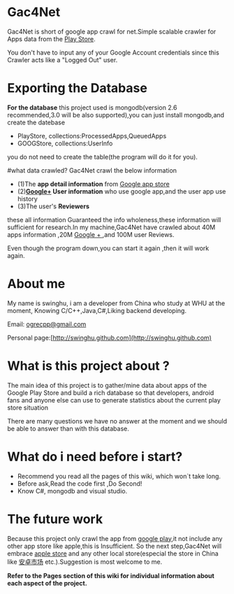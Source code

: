 Gac4Net  
======================

Gac4Net is short of google app crawl for net.Simple scalable crawler for Apps data from the [Play Store](https://play.google.com/store).

You don't have to input any of your Google Account credentials since this Crawler acts like a "Logged Out" user.

# Exporting the Database
**For the database** this project used is mongodb(version 2.6 recommended,3.0 will be also supported),you can just install mongodb,and create the datebase

* PlayStore, collections:ProcessedApps,QueuedApps
* GOOGStore, collections:UserInfo

you do not need to create the table(the program will do it for you).

#what data crawled?
Gac4Net crawl the below information

* (1)The **app detail information** from [Google app store](https://play.google.com/store)
* (2)**[Google+](https://plus.google.com/) User information** who use google app,and the user app use history
* (3)The user's **Reviewers**

these all information Guaranteed the info wholeness,these information will sufficient for research.In my machine,Gac4Net have crawled about 40M apps information ,20M [Google + ](https://plus.google.com/),and 100M user Reviews. 

Even though the program down,you can start it again ,then it will work again.

# About me
My name is swinghu, i am a  developer from China who study at WHU at the moment, Knowing C/C++,Java,C#,Liking backend developing.

Email: ogrecpp@gmail.com

Personal page:[http://swinghu.github.com](http://swinghu.github.com)

# What is this project about ? 

The main idea of this project is to gather/mine data about apps of the Google Play Store and build a rich database so that developers, android fans and anyone else can use to generate statistics about the current play store situation

There are many questions we have no answer at the moment and we should be able to answer than with this database.

# What do i need before i start?

* Recommend you read all the pages of this wiki, which won`t take long.
* Before ask,Read the code first ,Do Second!
* Know C#, mongodb and visual studio.

# The future work
Because this project only crawl the app from [google play](https://play.google.com/store),it not include any other app store like apple,this is Insufficient.
So the next step,Gac4Net will embrace [apple store](http://store.apple.com/us) and any other local store(especial the store in China like [安卓市场](http://apk.hiapk.com/) etc.).Suggestion is most welcome to me.

**Refer to the Pages section of this wiki for individual information about each aspect of the project.**
